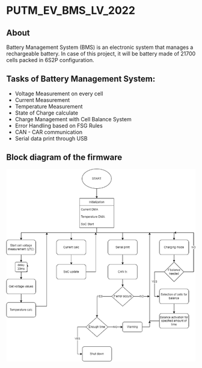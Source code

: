 # PUTM_EV_BMS_LV_2022

## About
Battery Management System (BMS) is an electronic system that manages a rechargeable battery. In case of this project, it will be battery made of 21700 cells packed in 6S2P configuration.

## Tasks of Battery Management System:
- Voltage Measurement on every cell
- Current Measurement
- Temperature Measurement
- State of Charge calculate
- Charge Management with Cell Balance System
- Error Handling based on FSG Rules
- CAN - CAR communication
- Serial data print through USB

## Block diagram of the firmware

![diagram](./DOCUMENTATION/Block_Diagram.png)
